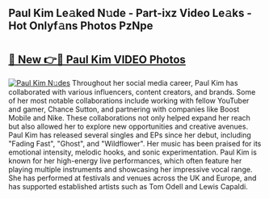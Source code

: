 ## Paul Kim Le𝚊ked N𝚞de - Part-ixz Video Le𝚊ks - Hot Onlyf𝚊ns Photos PzNpe

# <h2><a href="http://ac44039.deff.icu/?id=Paul+Kim">🔗 New 👉🔴 Paul Kim VIDEO Photos</a></h2>

[![Paul Kim N𝚞des](https://i.imgur.com/rIISA9y.gif)](http://ac44039.deff.icu/?id=Paul+Kim)
Throughout her social media career, Paul Kim has collaborated with various influencers, content creators, and brands. Some of her most notable collaborations include working with fellow YouTuber and gamer, Chance Sutton, and partnering with companies like Boost Mobile and Nike. These collaborations not only helped expand her reach but also allowed her to explore new opportunities and creative avenues. Paul Kim has released several singles and EPs since her debut, including "Fading Fast", "Ghost", and "Wildflower". Her music has been praised for its emotional intensity, melodic hooks, and sonic experimentation. Paul Kim is known for her high-energy live performances, which often feature her playing multiple instruments and showcasing her impressive vocal range. She has performed at festivals and venues across the UK and Europe, and has supported established artists such as Tom Odell and Lewis Capaldi.
